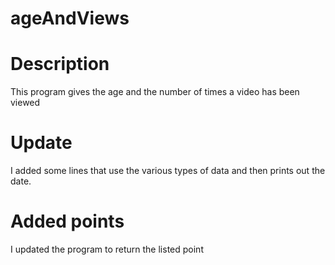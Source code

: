 # ageAndViews

# Description

This program gives the age and the number of times a video has been viewed

# Update

I added some lines that use the various types of data and then prints out the date.

# Added points

I updated the program to return the listed point
